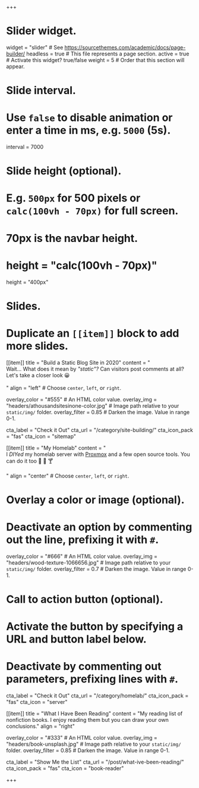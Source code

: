 +++
# Slider widget.
widget = "slider"  # See https://sourcethemes.com/academic/docs/page-builder/
headless = true  # This file represents a page section.
active = true  # Activate this widget? true/false
weight = 5  # Order that this section will appear.

# Slide interval.
# Use `false` to disable animation or enter a time in ms, e.g. `5000` (5s).
interval = 7000

# Slide height (optional).
# E.g. `500px` for 500 pixels or `calc(100vh - 70px)` for full screen.
# 70px is the navbar height.
# height = "calc(100vh - 70px)"
height = "400px"

# Slides.
# Duplicate an `[[item]]` block to add more slides.

[[item]]
  title = "Build a Static Blog Site in 2020"
  content = "<br>Wait... What does it mean by *\"static\"?* Can visitors post comments at all? Let's take a closer look 😀<br><br>"
  align = "left"  # Choose `center`, `left`, or `right`.

  overlay_color = "#555"  # An HTML color value.
  overlay_img = "headers/athousandsitesinone-color.jpg"  # Image path relative to your `static/img/` folder.
  overlay_filter = 0.85  # Darken the image. Value in range 0-1.

  cta_label = "Check it Out"
  cta_url = "/category/site-building/"
  cta_icon_pack = "fas"
  cta_icon = "sitemap"

[[item]]
  title = "My Homelab"
  content = "<br>I *DIYed* my homelab server with [Proxmox](https://www.proxmox.com/en/proxmox-ve) and a few open source tools. You can do it too 🙌 🎉 🍸<br><br>"
  align = "center"  # Choose `center`, `left`, or `right`.

  # Overlay a color or image (optional).
  #   Deactivate an option by commenting out the line, prefixing it with `#`.
  overlay_color = "#666"  # An HTML color value.
  overlay_img = "headers/wood-texture-1066656.jpg"  # Image path relative to your `static/img/` folder.
  overlay_filter = 0.7  # Darken the image. Value in range 0-1.

  # Call to action button (optional).
  #   Activate the button by specifying a URL and button label below.
  #   Deactivate by commenting out parameters, prefixing lines with `#`.
  cta_label = "Check it Out"
  cta_url = "/category/homelab/"
  cta_icon_pack = "fas"
  cta_icon = "server"

[[item]]
  title = "What I Have Been Reading"
  content = "My reading list of nonfiction books. I enjoy reading them but you can draw your own conclusions."
  align = "right"

  overlay_color = "#333"  # An HTML color value.
  overlay_img = "headers/book-unsplash.jpg"  # Image path relative to your `static/img/` folder.
  overlay_filter = 0.85  # Darken the image. Value in range 0-1.

  cta_label = "Show Me the List"
  cta_url = "/post/what-ive-been-reading/"
  cta_icon_pack = "fas"
  cta_icon = "book-reader"

+++
